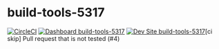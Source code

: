 # build-tools-5317

[![CircleCI](https://circleci.com/gh/pantheon-ci-bot/build-tools-5317.svg?style=shield)](https://circleci.com/gh/pantheon-ci-bot/build-tools-5317)
[![Dashboard build-tools-5317](https://img.shields.io/badge/dashboard-build_tools_5317-yellow.svg)](https://dashboard.pantheon.io/sites/3eda885e-7e00-46ff-932e-67181f6837a1#dev/code)
[![Dev Site build-tools-5317](https://img.shields.io/badge/site-build_tools_5317-blue.svg)](http://dev-build-tools-5317.pantheonsite.io/)[ci skip] Pull request that is not tested (#4)
